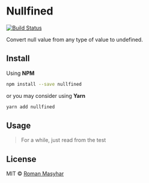 # Nullfined
 [![Build Status](https://travis-ci.org/rohmanhm/nullfined.svg?branch=master)](https://travis-ci.org/djavaweb/unobuilder)

Convert null value from any type of value to undefined.

## Install
Using **NPM**
```bash
npm install --save nullfined
```
or you may consider using **Yarn**
```bash
yarn add nullfined
```

## Usage
> For a while, just read from the test

## License
MIT © [Roman Masyhar](https://github.com/rohmanhm)